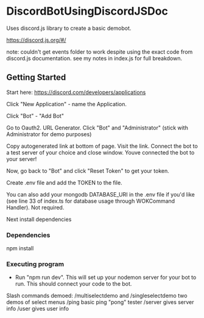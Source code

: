 # DiscordBotUsingDiscordJSDoc

Uses discord.js library to create a basic demobot.

https://discord.js.org/#/

note: couldn't get events folder to work despite using the exact code from discord.js documentation. see my notes in index.js for full breakdown.

## Getting Started

Start here: https://discord.com/developers/applications

Click "New Application" - name the Application.

Click "Bot" - "Add Bot"

Go to Oauth2. URL Generator. Click "Bot" and "Administrator" (stick with Administrator for demo purposes)

Copy autogenerated link at bottom of page. Visit the link. Connect the bot to a test server of your choice and close window. Youve connected the bot to your server!

Now, go back to "Bot" and click "Reset Token" to get your token.

Create .env file and add the TOKEN to the file.

You can also add your mongodb DATABASE_URI in the .env file if you'd like (see line 33 of index.ts for database usage through WOKCommand Handler). Not required.

Next install dependencies

### Dependencies

npm install

### Executing program

-   Run "npm run dev". This will set up your nodemon server for your bot to run. This should connect your code to the bot.

Slash commands demoed:
/multiselectdemo and /singleselectdemo two demos of select menus
/ping basic ping "pong" tester
/server gives server info
/user gives user info
